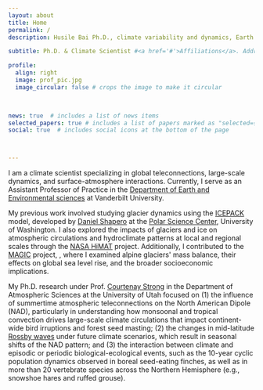 ```yaml
---
layout: about
title: Home
permalink: /
description: Husile Bai Ph.D., climate variability and dynamics, Earth system modeling, cryosphere-atmosphere interactions, glacier mass balance and dynamics #jekyll, academic-website, portfolio-website  # add your own keywords or leave empty

subtitle: Ph.D. & Climate Scientist #<a href='#'>Affiliations</a>. Address. Contacts. Moto. Etc. 

profile:
  align: right
  image: prof_pic.jpg
  image_circular: false # crops the image to make it circular
  


news: true  # includes a list of news items
selected_papers: true # includes a list of papers marked as "selected={true}"
social: true  # includes social icons at the bottom of the page



---
```

I am a climate scientist specializing in global teleconnections, large-scale dynamics, and surface-atmosphere interactions. Currently, I serve as an Assistant Professor of Practice in the [Department of Earth and Environmental sciences](https://as.vanderbilt.edu/earth-environmental-sciences/) at Vanderbilt University. 

My previous work involved studying glacier dynamics using the [ICEPACK](https://icepack.github.io) model, developed by [Daniel Shapero](https://psc.apl.uw.edu/people/investigators/daniel-shapero/) at the [Polar Science Center](https://psc.apl.uw.edu), University of Washington. I also explored the impacts of glaciers and ice on atmospheric circulations and hydroclimate patterns at local and regional scales through the [NASA HiMAT](https://himat.org) project. Additionally, I contributed to the [MAGIC](https://www.glaciersealevel.com) project, , where I examined alpine glaciers' mass balance, their effects on global sea level rise, and the broader socioeconomic implications. 

My Ph.D. research under Prof. [Courtenay Strong](https://www.inscc.utah.edu/~strong/) in the Department of Atmospheric Sciences at the University of Utah focused on (1) the influence of summertime atmospheric teleconnections on the North American Dipole (NAD), particularly in understanding how monsoonal and tropical convection drives large-scale climate circulations that impact continent-wide bird irruptions and forest seed masting; (2) the changes in mid-latitude [Rossby waves](https://oceanservice.noaa.gov/facts/rossby-wave.html) under future climate scenarios, which result in seasonal shifts of the NAD pattern; and (3) the interaction between climate and episodic or periodic biological-ecological events, such as the 10-year cyclic population dynamics observed in boreal seed-eating finches, as well as in more than 20 vertebrate species across the Northern Hemisphere (e.g., snowshoe hares and ruffed grouse).


<!--- 
address: >
    <p>SC 6701</p>
    <p>Salt Lake City, Utah, 84112</p>
   
using both historical observational analysis and sea surface boundary forcing experiments using [Community Earth System Model 2 (CESM2)](https://www.cesm.ucar.edu)

Write your biography here. Tell the world about yourself. Link to your favorite [subreddit](http://reddit.com). You can put a picture in, too. The code is already in, just name your picture `prof_pic.jpg` and put it in the `img/` folder.

Put your address / P.O. box / other info right below your picture. You can also disable any these elements by editing `profile` property of the YAML header of your `_pages/about.md`. Edit `_bibliography/papers.bib` and Jekyll will render your [publications page](/al-folio/publications/) automatically.

Link to your social media connections, too. This theme is set up to use [Font Awesome icons](http://fortawesome.github.io/Font-Awesome/) and [Academicons](https://jpswalsh.github.io/academicons/), like the ones below. Add your Facebook, Twitter, LinkedIn, Google Scholar, or just disable all of them. 
--->
